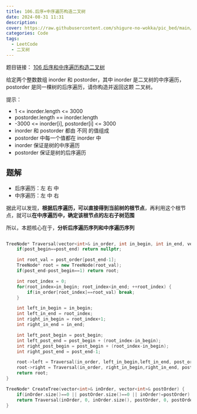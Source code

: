 ```yaml
---
title: 106.后序+中序遍历构造二叉树
date: 2024-08-31 11:31
description: 
cover: https://raw.githubusercontent.com/shigure-no-wokka/pic_bed/main/imgs/family_code.jpg
categories: Code
tags:
  - LeetCode
  - 二叉树
---
```


题目链接： [106 后序和中序遍历构造二叉树](https://leetcode.cn/problems/construct-binary-tree-from-inorder-and-postorder-traversal/)

给定两个整数数组 inorder 和 postorder，其中 inorder 是二叉树的中序遍历，postorder 是同一棵树的后序遍历，请你构造并返回这颗 二叉树。

提示：

- 1 <= inorder.length <= 3000
- postorder.length == inorder.length
- -3000 <= inorder[i], postorder[i] <= 3000
- inorder 和 postorder 都由 不同 的值组成
- postorder 中每一个值都在 inorder 中
- inorder 保证是树的中序遍历
- postorder 保证是树的后序遍历

<!--more-->

## 题解

- 后序遍历：左 右 中
- 中序遍历：左 中 右

据此可以发现，**根据后序遍历，可以直接得到当前树的根节点**，再利用这个根节点，就可以**在中序遍历中，确定该根节点的左右子树范围**

所以，本题核心在于，**分析后序遍历序列和中序遍历序列**

```cpp

TreeNode* Traversal(vector<int>& in_order, int in_begin, int in_end, vector<int>& post_order, int post_begin, int post_end) {
    if(post_begin==post_end) return nullptr;

    int root_val = post_order[post_end-1];
    TreeNode* root = new TreeNode(root_val);
    if(post_end-post_begin==1) return root;

    int root_index = 0;
    for(root_index=in_begin; root_index<in_end; ++root_index) {
        if(in_order[root_index]==root_val) break;
    }

    int left_in_begin = in_begin;
    int left_in_end = root_index;
    int right_in_begin = root_index+1;
    int right_in_end = in_end;

    int left_post_begin = post_begin;
    int left_post_end = post_begin + (root_index-in_begin);
    int right_post_begin = post_begin + (root_index-in_begin);
    int right_post_end = post_end-1;

    root->left = Traversal(in_order, left_in_begin,left_in_end, post_order,left_post_begin,left_post_end);
    root->right = Traversal(in_order, right_in_begin,right_in_end, post_order,right_post_begin,right_post_end);
    return root;
}

TreeNode* CreateTree(vector<int>& inOrder, vector<int>& postOrder) {
    if(inOrder.size()==0 || postOrder.size()==0 || inOrder!=postOrder) return nullptr;
    return Traversal(inOrder, 0, inOrder.size(), postOrder, 0, postOrder.size());
}
```





